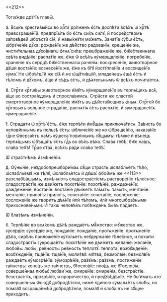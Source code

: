 <<212>>

Тогѡ́жде дрꙋгі̑ѧ главы̑.

а҃. Всѧ́къ крести́выйсѧ во хрⷭ҇та̀ до́лженъ є҆́сть доспѣ́ти всѣ́хъ ѡ҆ хрⷭ҇тѣ̀
превозраще́нїй: предпрїѧ́лъ бо є҆́сть си́хъ си́лꙋ, и҆ посре́дствомъ за́повѣдей
ѡ҆брѣстѝ сїѧ̑, и҆ навы́кнꙋти мо́жетъ. Зача́тїе ᲂу҆́бѡ є҆́сть, ѡ҆брꙋче́нїе дꙋ́ха:
рожде́нїе же дѣ́йство ра́дованїѧ: креще́нїе же, чисти́тельнаѧ дꙋхо́внагѡ ѻ҆гнѧ̀
си́ла: преѡбраже́нїе же, бж҃е́ственнагѡ свѣ́та видѣ́нїе: распѧ́тїе же, є҆́же ѿ
всѣ́хъ ᲂу҆мерщвле́нїе: погребе́нїе, хране́нїе въ се́рдцѣ бж҃е́ственнагѡ
раче́нїѧ: воскресе́нїе, животво́рное дꙋшѝ воста́нїе: вознесе́нїе же, є҆́же къ
бг҃ꙋ и҆зстꙋпле́нїе и҆ восхище́нїе ᲂу҆ма̀. Не ѡ҆брѣ́тшїй же сїѧ̑ и҆ не
ѡ҆щꙋти́вшїй, младе́нецъ є҆щѐ є҆́сть и҆ тѣ́ломъ и҆ дꙋ́хомъ, а҆́ще и҆ сѣ́дъ
є҆́сть, и҆ дѣ́ѧтельнымъ ѿ всѣ́хъ почита́етсѧ.

в҃. Стрⷭ҇ти хрⷭ҇тѡ́вы животво́рное и҆́мꙋтъ ᲂу҆мерщвле́нїе въ терпѧ́щихъ всѧ̑,
а҆́ще во состра́ждемъ и҆ спросла́вимсѧ. Стра̑сти же сласте́й смертотво́рное
ᲂу҆мерщвле́нїе и҆́мꙋтъ въ дѣ́йствꙋющихъ ѻ҆́ныѧ. Стрⷭ҇те́й бо хрⷭ҇то́выхъ
во́льное страда́нїе, распѧ́тїѧ є҆́сть распѧ́тїе, и҆ ᲂу҆мерщвле́нїѧ
ᲂу҆мерщвле́нїе.

г҃. Страда́ти ѡ҆ хрⷭ҇тѣ̀ є҆́сть, є҆́же терпѣ́ти и҆мꙋ̑щаѧ приключа́тисѧ.
За́висть бо непови̑ннымъ къ по́льзѣ є҆́сть: ѡ҆бличе́нїе же ко ѡ҆браще́нїю,
наказа́нїе гдⷭ҇не ѿверза́етъ на́мъ ᲂу҆шеса̀ пови́ннымъ сꙋ́щымъ: тѣ́мже и҆
вѣне́цъ терпѧ́щымъ ѡ҆бѣща́лъ є҆́сть гдⷭ҇ь во вѣ́къ вѣ́ка. Сла́ва тебѣ̀, бж҃е
на́шъ, сла́ва тебѣ̀! Трⷪ҇це ст҃а́ѧ, всѣ́хъ ра́ди сла́ва тебѣ̀.

Ѡ҆ стра́стнѣмъ и҆змѣне́нїи.

д҃. Оу҆ны́нїе, неꙋдобопреѡбори́маѧ сꙋ́щи стра́сть ѡ҆слаблѧ́етъ тѣ́ло,
ѡ҆слаблѧ́емꙋ же тѣ́лꙋ, ѡ҆слаблѧ́етсѧ и҆ дꙋша̀: ѻ҆бои̑мъ же <<113>>
разслабѣ́вшымъ, и҆змѣнѧ́ютъ сладостра́стїемъ растворе́нїе тѣле́сное:
сладостра́стїе же дви́жетъ похотѣ́нїе: похотѣ́нїе, раждеже́нїе: раждеже́нїе,
воста́нїе: воста́нїе дви́жетъ па́мѧть: па́мѧть, мечта́нїе: мечта́нїе, прило́гъ:
прило́гъ, сочета́нїе: сочета́нїе, сосложе́нїе: сосложе́нїе же твори́тъ дѣѧ́нїе
и҆лѝ тѣ́ломъ, и҆лѝ многоѡбра́зными прикоснове́ньми. И҆ та́кѡ человѣ́къ
побѣжде́нъ бы́въ па́даетъ.

Ѡ҆ бла́зѣмъ и҆змѣне́нїи.

є҃. Терпѣ́нїе во всѧ́комъ дѣ́лѣ ражда́етъ мꙋ́жество: мꙋ́жество же, ᲂу҆се́рдїе:
ᲂу҆се́рдїе же, пожда́нїе: пожда́нїе, протѧже́нїе: протѧже́нїе дѣ́ла, си́рѣчь
приложе́нїе ᲂу҆толѧ́етъ неꙋдержа́нїе тѣле́сное, и҆ по́хѡти сладостра́стїѧ
ᲂу҆кроща́етъ: похотѣ́нїе же дви́жетъ жела́нїе: жела́нїе, любо́вь: любы̀,
ре́вность: ре́вность теплотꙋ̀: теплота̀, возбꙋжде́нїе: возбꙋжде́нїе, тща́нїе:
тща́нїе, моли́твꙋ: мл҃тва, безмо́лвїе: безмо́лвїе ражда́етъ ᲂу҆мозрѣ́нїе:
ᲂу҆мозрѣ́нїе, ра́зꙋмъ: ра́зꙋмъ, постиже́нїе та́инствъ: коне́цъ же та́инствъ,
бг҃осло́вїе: пло́дъ же бг҃осло́вїѧ, соверше́ннаѧ любы̀: любви́ же, смире́нїе:
смире́нїѧ, безстра́стїе: безстра́стїѧ, прозрѣ́нїе, и҆ проро́чество, и҆
пред̾ꙋвѣ́дѣнїе. Не бо̀ и҆́мать кто̀ совершє́нныѧ ѿсю́дꙋ добродѣ́тєли, нижѐ
є҆ди́ною ᲂу҆малѧ́етъ ѕло́бы, но пома́лꙋ возраща́емѣй добродѣ́тели, пома́лꙋ и҆
ѕло́ба въ не сꙋ́щее прихо́дитъ.

